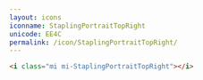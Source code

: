```yaml
---
layout: icons
iconname: StaplingPortraitTopRight
unicode: EE4C
permalink: /icon/StaplingPortraitTopRight/
---
```


``` html
<i class="mi mi-StaplingPortraitTopRight"></i>
```
